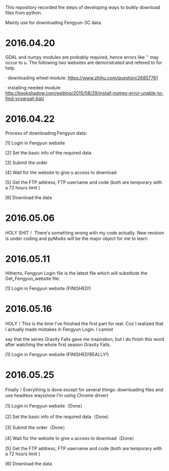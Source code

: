 This repository recorded the steps of developing ways to bulkly download files from python.

Mainly use for downloading Fengyun-3C data.

# 2016.04.20

GDAL and numpy modules are probably required, hence errors like '' may occur to u. The following two websites are demonstrated and refered to for help.

· downloading wheel module: https://www.zhihu.com/question/26857761

· installing needed module: http://bookshadow.com/weblog/2015/08/29/install-numpy-error-unable-to-find-vcvarsall-bat/

# 2016.04.22
Process of downloading Fengyun data:

[1] Login in Fengyun website

[2] Set the basic info of the required data 

[3] Submit the order

[4] Wait for the website to give u access to download

[5] Get the FTP address, FTP username and code (both are temporary with a 72 hours limit )

[6] Download the data

# 2016.05.06

HOLY SHIT！ There's something wrong with my code actually. New revision is under coding and pyModis will be the major object for me to 
learn

# 2016.05.11

Hitherto, Fengyun Login file is the latest file which will substitute the Get_Fengyun_website file.

[1] Login in Fengyun website (FINISHED!)

# 2016.05.16

HOLY！This is the time I've finished the first part for real. Coz I realized that I actually made mistakes in Fengyun Login. I cannot 

say that the series Gravity Falls gave me inspiration, but I do finish this word after watching the whole first season Gravity Falls.

[1] Login in Fengyun website (FINISHED!REALLY!)

# 2016.05.25

Finally！Everything is done except for several things: downloading files and use headless ways(now I'm using Chrome driver)

[1] Login in Fengyun website（Done）

[2] Set the basic info of the required data（Done） 

[3] Submit the order（Done）

[4] Wait for the website to give u access to download（Done）

[5] Get the FTP address, FTP username and code (both are temporary with a 72 hours limit )

[6] Download the data
